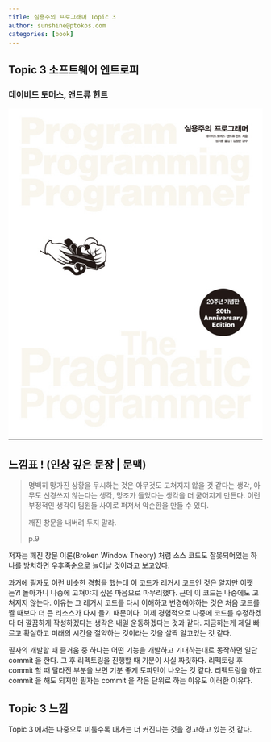```yaml
---
title: 실용주의 프로그래머 Topic 3
author: sunshine@ptokos.com
categories: [book]
---
```


## Topic 3 소프트웨어 엔트로피


### 데이비드 토머스, 앤드류 헌트
![Alt text](/assets/img/book/실용주의-프로그래머/cover.png)



## 느낌표 ! (인상 깊은 문장 | 문맥)
> 명백히 망가진 상황을 무시하는 것은 아무것도 고쳐지지 않을 것 같다는 생각, 
> 아무도 신경쓰지 않는다는 생각, 망조가 들었다는 생각을 더 굳어지게 만든다. 
> 이런 부정적인 생각이 팀원들 사이로 퍼져서 악순환을 만들 수 있다.
> 
> 깨진 창문을 내버려 두지 말라.
>
> p.9

저자는 깨진 창문 이론(Broken Window Theory) 처럼 소스 코드도 잘못되어있는 하나를 방치하면 우후죽순으로 늘어날 것이라고 보고있다.

과거에 필자도 이런 비슷한 경험을 했는데 이 코드가 레거시 코드인 것은 알지만 어쨋든?! 돌아가니 나중에 고쳐야지 싶은 마음으로 마무리했다. 
근데 이 코드는 나중에도 고쳐지지 않는다. 이유는 그 레거시 코드를 다시 이해하고 변경해야하는 것은 처음 코드를 짤 때보다 더 큰 리소스가 다시 들기 때문이다.
이제 경험적으로 나중에 코드를 수정하겠다 더 깔끔하게 작성하겠다는 생각은 내일 운동하겠다는 것과 같다. 지금하는게 제일 빠르고 확실하고 미래의 시간을 절약하는 것이라는 것을 살짝 알고있는 것 같다.

필자의 개발할 때 즐거움 중 하나는 어떤 기능을 개발하고 기대하는대로 동작하면 일단 commit 을 한다. 그 후 리펙토링을 진행할 때 기분이 사실 짜릿하다.
리펙토링 후 commit 할 때 달라진 부분을 보면 기분 좋게 도파민이 나오는 것 같다. 리펙토링을 하고 commit 을 해도 되지만 필자는 commit 을 작은 단위로 하는 이유도 이러한 이유다.

## Topic 3 느낌
Topic 3 에서는 나중으로 미룰수록 대가는 더 커진다는 것을 경고하고 있는 것 같다.


